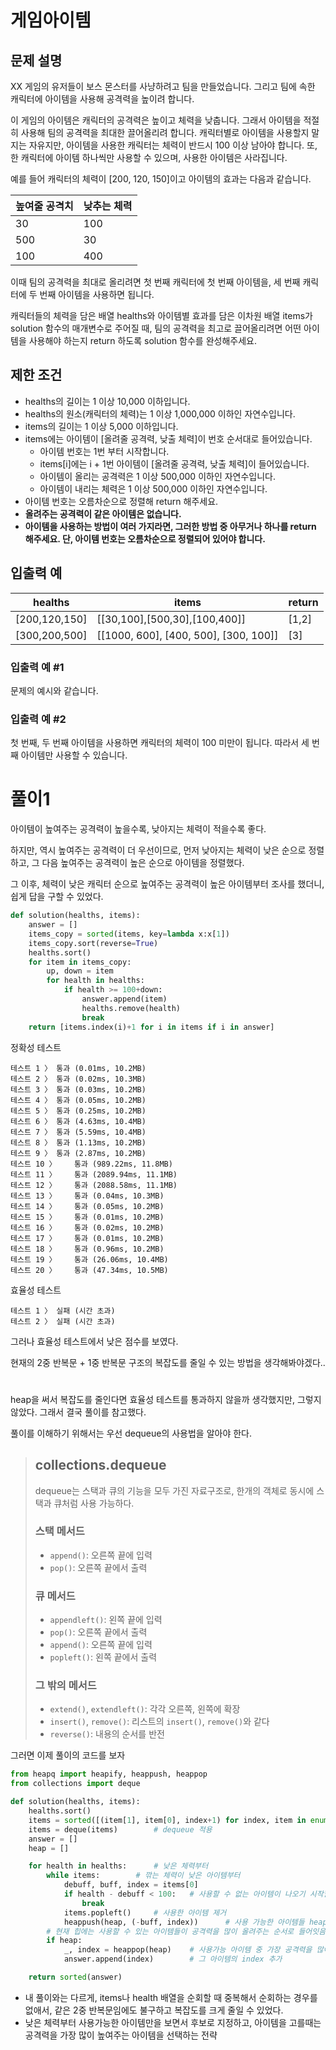 # 게임아이템
## 문제 설명
XX 게임의 유저들이 보스 몬스터를 사냥하려고 팀을 만들었습니다. 그리고 팀에 속한 캐릭터에 아이템을 사용해 공격력을 높이려 합니다.

이 게임의 아이템은 캐릭터의 공격력은 높이고 체력을 낮춥니다. 그래서 아이템을 적절히 사용해 팀의 공격력을 최대한 끌어올리려 합니다. 캐릭터별로 아이템을 사용할지 말지는 자유지만, 아이템을 사용한 캐릭터는 체력이 반드시 100 이상 남아야 합니다. 또, 한 캐릭터에 아이템 하나씩만 사용할 수 있으며, 사용한 아이템은 사라집니다.

예를 들어 캐릭터의 체력이 [200, 120, 150]이고 아이템의 효과는 다음과 같습니다.

|높여줄 공격치|낮추는 체력|
|---|---|
|30|100|
|500|30|
|100|400|

이때 팀의 공격력을 최대로 올리려면 첫 번째 캐릭터에 첫 번째 아이템을, 세 번째 캐릭터에 두 번째 아이템을 사용하면 됩니다.

캐릭터들의 체력을 담은 배열 healths와 아이템별 효과를 담은 이차원 배열 items가 solution 함수의 매개변수로 주어질 때, 팀의 공격력을 최고로 끌어올리려면 어떤 아이템을 사용해야 하는지 return 하도록 solution 함수를 완성해주세요.

## 제한 조건
- healths의 길이는 1 이상 10,000 이하입니다.
- healths의 원소(캐릭터의 체력)는 1 이상 1,000,000 이하인 자연수입니다.
- items의 길이는 1 이상 5,000 이하입니다.
- items에는 아이템이 [올려줄 공격력, 낮출 체력]이 번호 순서대로 들어있습니다.
  - 아이템 번호는 1번 부터 시작합니다.
  - items[i]에는 i + 1번 아이템이 [올려줄 공격력, 낮출 체력]이 들어있습니다.
  - 아이템이 올리는 공격력은 1 이상 500,000 이하인 자연수입니다.
  - 아이템이 내리는 체력은 1 이상 500,000 이하인 자연수입니다.
- 아이템 번호는 오름차순으로 정렬해 return 해주세요.
- **올려주는 공격력이 같은 아이템은 없습니다.**
- **아이템을 사용하는 방법이 여러 가지라면, 그러한 방법 중 아무거나 하나를 return 해주세요. 단, 아이템 번호는 오름차순으로 정렬되어 있어야 합니다.**
## 입출력 예
|healths|items|return|
|---|---|---|
|[200,120,150]|[[30,100],[500,30],[100,400]]|[1,2]|
|[300,200,500]|[[1000, 600], [400, 500], [300, 100]]|[3]|
### 입출력 예 #1
문제의 예시와 같습니다.

### 입출력 예 #2

첫 번째, 두 번째 아이템을 사용하면 캐릭터의 체력이 100 미만이 됩니다. 따라서 세 번째 아이템만 사용할 수 있습니다.
# 풀이1
아이템이 높여주는 공격력이 높을수록, 낮아지는 체력이 적을수록 좋다.

하지만, 역시 높여주는 공격력이 더 우선이므로, 먼저 낮아지는 체력이 낮은 순으로 정렬하고, 그 다음 높여주는 공격력이 높은 순으로 아이템을 정렬했다.

그 이후, 체력이 낮은 캐릭터 순으로 높여주는 공격력이 높은 아이템부터 조사를 했더니, 쉽게 답을 구할 수 있었다.
```python
def solution(healths, items):
    answer = []
    items_copy = sorted(items, key=lambda x:x[1])
    items_copy.sort(reverse=True)
    healths.sort()
    for item in items_copy:
        up, down = item
        for health in healths:
            if health >= 100+down:
                answer.append(item)
                healths.remove(health)
                break
    return [items.index(i)+1 for i in items if i in answer]
```
정확성  테스트
```
테스트 1 〉	통과 (0.01ms, 10.2MB)
테스트 2 〉	통과 (0.02ms, 10.3MB)
테스트 3 〉	통과 (0.03ms, 10.2MB)
테스트 4 〉	통과 (0.05ms, 10.2MB)
테스트 5 〉	통과 (0.25ms, 10.2MB)
테스트 6 〉	통과 (4.63ms, 10.4MB)
테스트 7 〉	통과 (5.59ms, 10.4MB)
테스트 8 〉	통과 (1.13ms, 10.2MB)
테스트 9 〉	통과 (2.87ms, 10.2MB)
테스트 10 〉	통과 (989.22ms, 11.8MB)
테스트 11 〉	통과 (2089.94ms, 11.1MB)
테스트 12 〉	통과 (2088.58ms, 11.1MB)
테스트 13 〉	통과 (0.04ms, 10.3MB)
테스트 14 〉	통과 (0.05ms, 10.2MB)
테스트 15 〉	통과 (0.01ms, 10.2MB)
테스트 16 〉	통과 (0.02ms, 10.2MB)
테스트 17 〉	통과 (0.01ms, 10.2MB)
테스트 18 〉	통과 (0.96ms, 10.2MB)
테스트 19 〉	통과 (26.06ms, 10.4MB)
테스트 20 〉	통과 (47.34ms, 10.5MB)
```
효율성  테스트
```
테스트 1 〉	실패 (시간 초과)
테스트 2 〉	실패 (시간 초과)
```
그러나 효율성 테스트에서 낮은 점수를 보였다.

현재의 2중 반복문 + 1중 반복문 구조의 복잡도를 줄일 수 있는 방법을 생각해봐야겠다..
# 
heap을 써서 복잡도를 줄인다면 효율성 테스트를 통과하지 않을까 생각했지만, 그렇지 않았다. 그래서 결국 풀이를 참고했다.

풀이를 이해하기 위해서는 우선 dequeue의 사용법을 알아야 한다.
> ## collections.dequeue
> dequeue는 스택과 큐의 기능을 모두 가진 자료구조로, 한개의 객체로 동시에 스택과 큐처럼 사용 가능하다.
> ### 스택 메서드
> - `append()`: 오른쪽 끝에 입력
> - `pop()`: 오른쪽 끝에서 출력
> ### 큐 메서드
> - `appendleft()`: 왼쪽 끝에 입력
> - `pop()`: 오른쪽 끝에서 출력
> - `append()`: 오른쪽 끝에 입력
> - `popleft()`: 왼쪽 끝에서 출력
> ### 그 밖의 메서드
> - `extend()`, `extendleft()`: 각각 오른쪽, 왼쪽에 확장
> - `insert()`, `remove()`: 리스트의 `insert()`, `remove()`와 같다
> - `reverse()`: 내용의 순서를 반전

그러면 이제 풀이의 코드를 보자
```python
from heapq import heapify, heappush, heappop
from collections import deque

def solution(healths, items):
    healths.sort()
    items = sorted([(item[1], item[0], index+1) for index, item in enumerate(items)])       # 깎는 체력이 낮은 순으로 정렬 + 인덱스 같이 저장
    items = deque(items)        # dequeue 적용
    answer = []
    heap = []

    for health in healths:      # 낮은 체력부터
        while items:        # 깎는 체력이 낮은 아이템부터
            debuff, buff, index = items[0]
            if health - debuff < 100:   # 사용할 수 없는 아이템이 나오기 시작할때 break
                break
            items.popleft()     # 사용한 아이템 제거
            heappush(heap, (-buff, index))      # 사용 가능한 아이템들 heappush (이전 캐릭터가 heappush했던 아이템들도 유지)
        # 현재 힙에는 사용할 수 있는 아이템들이 공격력을 많이 올려주는 순서로 들어잇음
        if heap:
            _, index = heappop(heap)    # 사용가능 아이템 중 가장 공격력을 많이 올려주는 아이템 선택
            answer.append(index)        # 그 아이템의 index 추가

    return sorted(answer)
```
- 내 풀이와는 다르게, items나 health 배열을 순회할 때 중복해서 순회하는 경우를 없애서, 같은 2중 반복문임에도 불구하고 복잡도를 크게 줄일 수 있었다.
- 낮은 체력부터 사용가능한 아이템만을 보면서 후보로 지정하고, 아이템을 고를때는 공격력을 가장 많이 높여주는 아이템을 선택하는 전략
